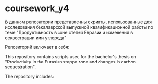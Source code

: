 # coursework_y4

В данном репозитории представленны скрипты, использованные для исследования бакалаврской выпускной квалификационной работы по теме "Продуктивность в зоне степей Евразии и изменения в секвестрации ими углерода"

Репозиторий включает в себя:

This repository contains scripts used for the bachelor's thesis on "Productivity in the Eurasian steppe zone and changes in carbon sequestration".

The repository includes:

